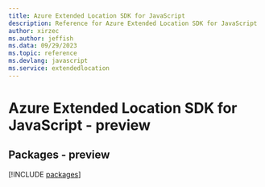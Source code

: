 ```yaml
---
title: Azure Extended Location SDK for JavaScript
description: Reference for Azure Extended Location SDK for JavaScript
author: xirzec
ms.author: jeffish
ms.data: 09/29/2023
ms.topic: reference
ms.devlang: javascript
ms.service: extendedlocation
---
```

# Azure Extended Location SDK for JavaScript - preview
## Packages - preview
[!INCLUDE [packages](extended-location-index.md)]
